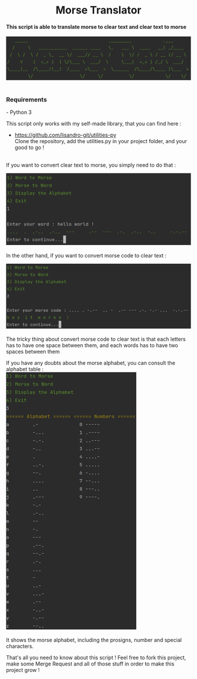 <h1 style="text-align:center;">Morse Translator</h1>

<h4>This script is able to translate morse to clear text and clear text to morse</h4>

![](images/morse_code_ascii.png)<br><br>

<h3>Requirements</h3>
- Python 3 <br>

This script only works with my self-made library, that you can find here :
- https://github.com/lisandro-git/utilities-py <br>
Clone the repository, add the utilities.py in your project folder, and your good to go !
  

<br>
If you want to convert clear text to morse, you simply need to do that :

![](images/hello_world.png)<br><br>
In the other hand, if you want to convert morse code to clear text :

![](images/morse_to_clear.png)<br><br>
The tricky thing about convert morse code to clear text is that each letters has to have 
one space between them, and each words has to have two spaces between them

If you have any doubts about the morse alphabet, you can consult the alphabet table :<br>
![](images/alphabet.png)<br><br>
It shows the morse alphabet, including the prosigns, number and special characters.

That's all you need to know about this script ! Feel free to fork this project, make some
Merge Request and all of those stuff in order to make this project grow !
